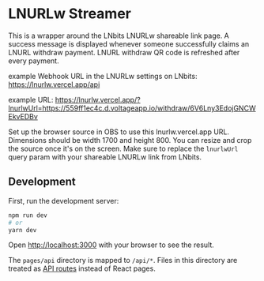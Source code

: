 # LNURLw Streamer

This is a wrapper around the LNbits LNURLw shareable link page. A success message is displayed whenever someone successfully claims an LNURL withdraw payment. LNURL withdraw QR code is refreshed after every payment.

example Webhook URL in the LNURLw settings on LNbits: https://lnurlw.vercel.app/api

example URL: https://lnurlw.vercel.app/?lnurlwUrl=https://559ff1ec4c.d.voltageapp.io/withdraw/6V6Lny3EdojGNCWEkvEDBv

Set up the browser source in OBS to use this lnurlw.vercel.app URL. Dimensions should be width 1700 and height 800. You can resize and crop the source once it's on the screen. Make sure to replace the `lnurlwUrl` query param with your shareable LNURLw link from LNbits.

## Development

First, run the development server:

```bash
npm run dev
# or
yarn dev
```

Open [http://localhost:3000](http://localhost:3000) with your browser to see the result.

The `pages/api` directory is mapped to `/api/*`. Files in this directory are treated as [API routes](https://nextjs.org/docs/api-routes/introduction) instead of React pages.
